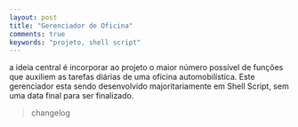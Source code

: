 ```yaml
---
layout: post
title: "Gerenciador de Oficina"
comments: true
keywords: "projeto, shell script"
---
```


a ideia central é incorporar ao projeto o maior número possível de funções que auxiliem as tarefas diárias de uma oficina automobilística. Este gerenciador esta sendo desenvolvido majoritariamente em Shell Script, sem uma data final para ser finalizado.

> changelog
